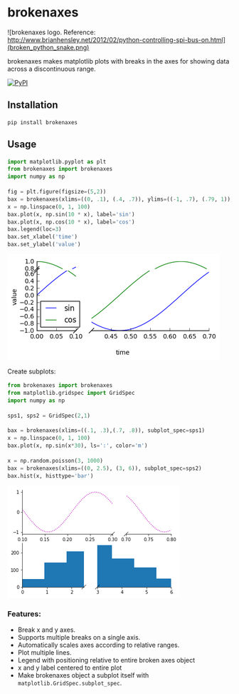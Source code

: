 # brokenaxes

![brokenaxes logo. Reference: http://www.brianhensley.net/2012/02/python-controlling-spi-bus-on.html](broken_python_snake.png)

brokenaxes makes matplotlib plots with breaks in the axes for showing data across a discontinuous range.

[![PyPI](https://img.shields.io/pypi/v/brokenaxes.svg?style=plastic)](https://pypi.python.org/pypi/brokenaxes)

## Installation
```
pip install brokenaxes
```

## Usage
```python
import matplotlib.pyplot as plt
from brokenaxes import brokenaxes
import numpy as np

fig = plt.figure(figsize=(5,2))
bax = brokenaxes(xlims=((0, .1), (.4, .7)), ylims=((-1, .7), (.79, 1)), hspace=.05)
x = np.linspace(0, 1, 100)
bax.plot(x, np.sin(10 * x), label='sin')
bax.plot(x, np.cos(10 * x), label='cos')
bax.legend(loc=3)
bax.set_xlabel('time')
bax.set_ylabel('value')
```
![example1](example1.png)

Create subplots:

```python
from brokenaxes import brokenaxes
from matplotlib.gridspec import GridSpec
import numpy as np

sps1, sps2 = GridSpec(2,1)

bax = brokenaxes(xlims=((.1, .3),(.7, .8)), subplot_spec=sps1)
x = np.linspace(0, 1, 100)
bax.plot(x, np.sin(x*30), ls=':', color='m')

x = np.random.poisson(3, 1000)
bax = brokenaxes(xlims=((0, 2.5), (3, 6)), subplot_spec=sps2)
bax.hist(x, histtype='bar')
```
![example2](example2.png)

### Features:
* Break x and y axes.
* Supports multiple breaks on a single axis.
* Automatically scales axes according to relative ranges.
* Plot multiple lines.
* Legend with positioning relative to entire broken axes object
* x and y label centered to entire plot
* Make brokenaxes object a subplot itself with `matplotlib.GridSpec.subplot_spec`.
